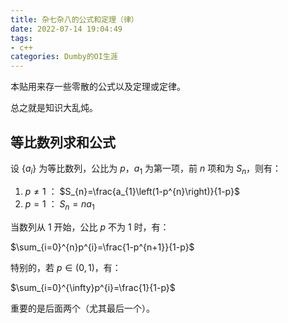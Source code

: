 ```yaml
---
title: 杂七杂八的公式和定理（律）
date: 2022-07-14 19:04:49
tags:
- c++
categories: Dumby的OI生涯
---
```


本贴用来存一些零散的公式以及定理或定律。

总之就是知识大乱炖。

<!--more-->

## 等比数列求和公式

设 $\left\{a_{i}\right\}$ 为等比数列，公比为 $p$，$a_{1}$ 为第一项，前 $n$ 项和为 $S_{n}$，则有：

1. $p\neq 1$ ： $S_{n}=\frac{a_{1}\left(1-p^{n}\right)}{1-p}$
2. $p=1$ ： $S_{n}=na_{1}$

当数列从 $1$ 开始，公比 $p$ 不为 $1$ 时，有：

$\sum_{i=0}^{n}p^{i}=\frac{1-p^{n+1}}{1-p}$

特别的，若 $p\in\left(0,1\right)$，有：

$\sum_{i=0}^{\infty}p^{i}=\frac{1}{1-p}$

重要的是后面两个（尤其最后一个）。

